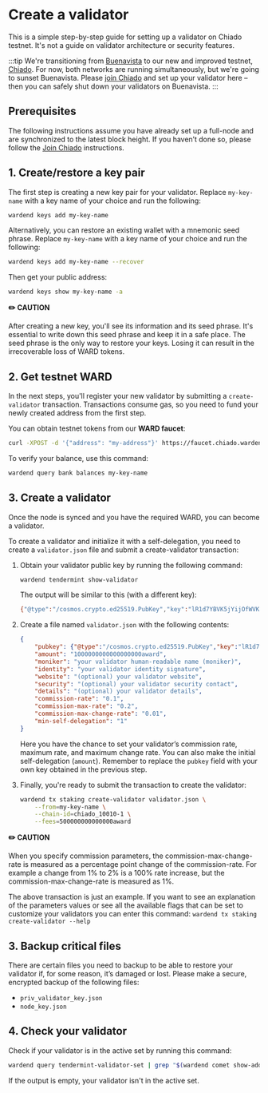 ﻿---
sidebar_position: 5
---

# Create a validator

This is a simple step-by-step guide for setting up a validator on Chiado testnet. It's not a guide on validator architecture or security features.

:::tip
We're transitioning from [Buenavista](buenavista-testnet/join-buenavista) to our new and improved testnet, [Chiado](chiado-testnet/join-chiado). For now, both networks are running simultaneously, but we're going to sunset Buenavista. Please [join Chiado](chiado-testnet/join-chiado) and set up your validator here – then you can safely shut down your validators on Buenavista.
:::

## Prerequisites

The following instructions assume you have already set up a full-node and are synchronized to the latest block height. If you haven’t done so, please follow the [Join Chiado](chiado-testnet/join-chiado) instructions.

## 1. Create/restore a key pair

The first step is creating a new key pair for your validator. Replace `my-key-name` with a key name of your choice and run the following: 

```bash
wardend keys add my-key-name
```

Alternatively, you can restore an existing wallet with a mnemonic seed phrase. Replace `my-key-name` with a key name of your choice and run the following: 

```bash
wardend keys add my-key-name --recover
```

Then get your public address:

```bash
wardend keys show my-key-name -a
```

**✏️ CAUTION**

After creating a new key, you'll see its information and its seed phrase. It's essential to write down this seed phrase and keep it in a safe place. The seed phrase is the only way to restore your keys. Losing it can result in the irrecoverable loss of WARD tokens.

## 2. Get testnet WARD

In the next steps, you'll register your new validator by submitting a `create-validator` transaction. Transactions consume gas, so you need to fund your newly created address from the first step.

You can obtain testnet tokens from our **WARD faucet**:

```bash
curl -XPOST -d '{"address": "my-address"}' https://faucet.chiado.wardenprotocol.org
```

To verify your balance, use this command:

```bash
wardend query bank balances my-key-name
```

## 3. Create a validator

Once the node is synced and you have the required WARD, you can become a validator.

To create a validator and initialize it with a self-delegation, you need to create a `validator.json` file and submit a create-validator transaction:

1. Obtain your validator public key by running the following command:

   ```bash
   wardend tendermint show-validator
   ```

   The output will be similar to this (with a different key):
   
   ```bash
   {"@type":"/cosmos.crypto.ed25519.PubKey","key":"lR1d7YBVK5jYijOfWVKRFoWCsS4dg3kagT7LB9GnG8I="}
   ```
   
2. Create a file named `validator.json` with the following contents:

   ```json
   {    
       "pubkey": {"@type":"/cosmos.crypto.ed25519.PubKey","key":"lR1d7YBVK5jYijOfWVKRFoWCsS4dg3kagT7LB9GnG8I="},
       "amount": "1000000000000000000award",
       "moniker": "your validator human-readable name (moniker)",
       "identity": "your validator identity signature",
       "website": "(optional) your validator website",
       "security": "(optional) your validator security contact",
       "details": "(optional) your validator details",
       "commission-rate": "0.1",
       "commission-max-rate": "0.2",
       "commission-max-change-rate": "0.01",
       "min-self-delegation": "1"
   }
   ```

   Here you have the chance to set your validator’s commission rate, maximum rate, and maximum change rate. You can also make the initial self-delegation (`amount`). Remember to replace the `pubkey` field with your own key obtained in the previous step.

3. Finally, you're ready to submit the transaction to create the validator:
    
   ```bash
   wardend tx staking create-validator validator.json \
       --from=my-key-name \
       --chain-id=chiado_10010-1 \
       --fees=500000000000000award
   ```
    
**✏️ CAUTION**

When you specify commission parameters, the commission-max-change-rate is measured as a percentage point change of the commission-rate. For example a change from 1% to 2% is a 100% rate increase, but the commission-max-change-rate is measured as 1%.

The above transaction is just an example. If you want to see an explanation of the parameters values or see all the available flags that can be set to customize your validators you can enter this command: `wardend tx staking create-validator --help`


## 3. Backup critical files

There are certain files you need to backup to be able to restore your validator if, for some reason, it’s damaged or lost. Please make a secure, encrypted backup of the following files:

- `priv_validator_key.json`
- `node_key.json`


## 4. Check your validator

Check if your validator is in the active set by running this command:

```bash
wardend query tendermint-validator-set | grep "$(wardend comet show-address)"
```

If the output is empty, your validator isn't in the active set.